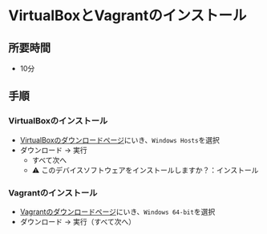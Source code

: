 # VirtualBoxとVagrantのインストール

## 所要時間

- 10分

## 手順

### VirtualBoxのインストール

- [VirtualBoxのダウンロードページ](https://www.virtualbox.org/wiki/Downloads)にいき、`Windows Hosts`を選択
- ダウンロード → 実行
  - すべて次へ
  - :warning: このデバイスソフトウェアをインストールしますか？：インストール

### Vagrantのインストール

- [Vagrantのダウンロードページ](https://www.vagrantup.com/downloads.html)にいき、`Windows 64-bit`を選択
- ダウンロード → 実行（すべて次へ）
